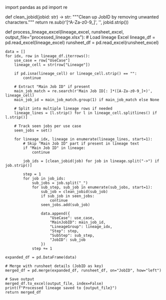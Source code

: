 import pandas as pd
import re

def clean_jobid(jobid: str) -> str:
    """Clean up JobID by removing unwanted characters."""
    return re.sub(r'[^A-Za-z0-9_]', '', jobid.strip())

def process_lineage_excel(lineage_excel, runsheet_excel, output_file="processed_lineage.xlsx"):
    # Load lineage Excel
    lineage_df = pd.read_excel(lineage_excel)
    runsheet_df = pd.read_excel(runsheet_excel)

    data = []
    for idx, row in lineage_df.iterrows():
        use_case = row["UseCase"]
        lineage_cell = str(row["Lineage"])

        if pd.isna(lineage_cell) or lineage_cell.strip() == "":
            continue

        # Extract "Main Job ID" if present
        main_job_match = re.search(r'Main Job ID[: ]*([A-Za-z0-9_]+)', lineage_cell)
        main_job_id = main_job_match.group(1) if main_job_match else None

        # Split into multiple lineage rows if needed
        lineage_lines = [l.strip() for l in lineage_cell.splitlines() if l.strip()]

        # Track seen jobs per use case
        seen_jobs = set()

        for lineage_idx, lineage in enumerate(lineage_lines, start=1):
            # Skip "Main Job ID" part if present in lineage text
            if "Main Job ID" in lineage:
                continue

            job_ids = [clean_jobid(job) for job in lineage.split("->") if job.strip()]

            step = 1
            for job in job_ids:
                sub_jobs = job.split("_")
                for sub_step, sub_job in enumerate(sub_jobs, start=1):
                    sub_job = clean_jobid(sub_job)
                    if sub_job in seen_jobs:
                        continue
                    seen_jobs.add(sub_job)

                    data.append({
                        "UseCase": use_case,
                        "MainJobID": main_job_id,
                        "LineageGroup": lineage_idx,
                        "Step": step,
                        "SubStep": sub_step,
                        "JobID": sub_job
                    })
                step += 1

    expanded_df = pd.DataFrame(data)

    # Merge with runsheet details (JobID as key)
    merged_df = pd.merge(expanded_df, runsheet_df, on="JobID", how="left")

    # Save output
    merged_df.to_excel(output_file, index=False)
    print(f"Processed lineage saved to {output_file}")
    return merged_df

